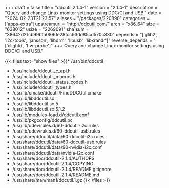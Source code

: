 +++
draft = false
title = "ddcutil 2.1.4-1"
version = "2.1.4-1"
description = "Query and change Linux monitor settings using DDC/CI and USB."
date = "2024-02-23T21:23:57"
aliases = "/packages/220890"
categories = ['apps-extra']
upstreamurl = "http://ddcutil.com/"
arch = "x86_64"
size = "638012"
usize = "2269091"
sha1sum = "38642d21cb99bfa0890e28fcc93dd85cd570c330"
depends = "['glib2', 'i2c-tools', 'jansson', 'libdrm', 'libusb', 'libxrandr']"
reverse_depends = "['clightd', 'hw-probe']"
+++
Query and change Linux monitor settings using DDC/CI and USB."

{{< files text="show files" >}}* /usr/bin/ddcutil
* /usr/include/ddcutil_c_api.h
* /usr/include/ddcutil_macros.h
* /usr/include/ddcutil_status_codes.h
* /usr/include/ddcutil_types.h
* /usr/lib/cmake/ddcutil/FindDDCUtil.cmake
* /usr/lib/libddcutil.so
* /usr/lib/libddcutil.so.5
* /usr/lib/libddcutil.so.5.1.2
* /usr/lib/modules-load.d/ddcutil.conf
* /usr/lib/pkgconfig/ddcutil.pc
* /usr/lib/udev/rules.d/60-ddcutil-i2c.rules
* /usr/lib/udev/rules.d/60-ddcutil-usb.rules
* /usr/share/ddcutil/data/60-ddcutil-i2c.rules
* /usr/share/ddcutil/data/60-ddcutil-usb.rules
* /usr/share/ddcutil/data/90-nvidia-i2c.conf
* /usr/share/ddcutil/data/nvidia-i2c.conf
* /usr/share/doc/ddcutil-2.1.4/AUTHORS
* /usr/share/doc/ddcutil-2.1.4/COPYING
* /usr/share/doc/ddcutil-2.1.4/README.gitignore
* /usr/share/doc/ddcutil-2.1.4/README.md
* /usr/share/man/man1/ddcutil.1.gz
{{< /files >}}